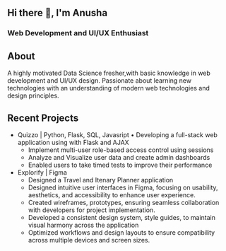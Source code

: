 ## Hi there 👋, I'm Anusha

### Web Development and UI/UX Enthusiast

## About

A highly motivated Data Science fresher,with basic knowledge in web development and UI/UX design. Passionate about
learning new technologies with an understanding of modern web technologies and design principles.


## Recent Projects

- Quizzo | Python, Flask, SQL, Javasript • Developing a full-stack web application using with Flask and AJAX
  - Implement multi-user role-based access control using sessions
  - Analyze and Visualize user data and create admin dashboards
  - Enabled users to take timed tests to improve their performance
- Explorify | Figma
  - Designed a Travel and Itenary Planner application
  - Designed intuitive user interfaces in Figma, focusing on usability, aesthetics, and accessibility to enhance user experience.
  - Created wireframes, prototypes, ensuring seamless collaboration with developers for project implementation.
  - Developed a consistent design system, style guides, to maintain visual harmony across the application
  - Optimized workflows and design layouts to ensure compatibility across multiple devices and screen sizes.
